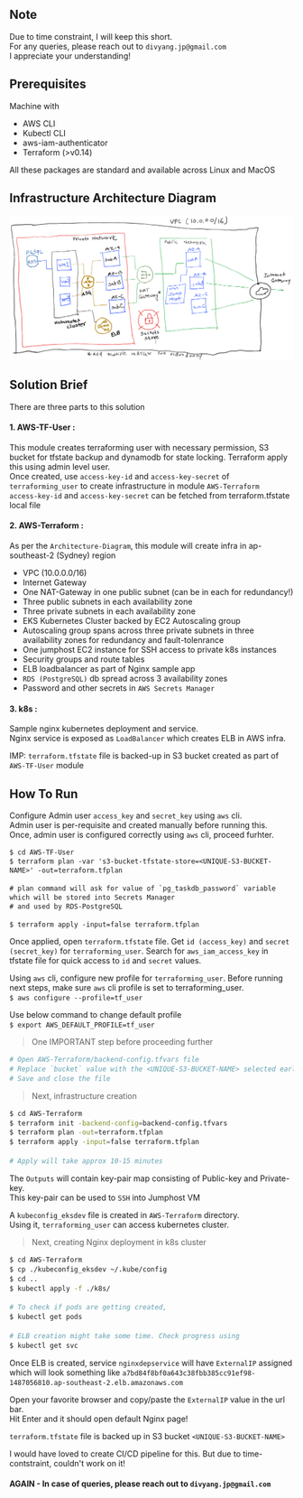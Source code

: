 ## Note ##
Due to time constraint, I will keep this short.  
For any queries, please reach out to `divyang.jp@gmail.com`  
I appreciate your understanding!  

## Prerequisites ##
Machine with
  * AWS CLI
  * Kubectl CLI
  * aws-iam-authenticator
  * Terraform (>v0.14)
 
All these packages are standard and available across Linux and MacOS

## Infrastructure Architecture Diagram ##
![Architecture Diagram](Architecture-Diagram.png)

## Solution Brief ##
There are three parts to this solution
#### 1. AWS-TF-User : ####
   This module creates terraforming user with necessary permission, S3 bucket for tfstate backup and dynamodb for state locking.
Terraform apply this using admin level user.  
Once created, use `access-key-id` and `access-key-secret` of `terraforming_user` to create infrastructure in module `AWS-Terraform`  
`access-key-id` and `access-key-secret` can be fetched from terraform.tfstate local file  

#### 2. AWS-Terraform : ####
   As per the `Architecture-Diagram`, this module will create infra in ap-southeast-2 (Sydney) region
   * VPC (10.0.0.0/16)
   * Internet Gateway
   * One NAT-Gateway in one public subnet (can be in each for redundancy!)
   * Three public subnets in each availability zone
   * Three private subnets in each availability zone
   * EKS Kubernetes Cluster backed by EC2 Autoscaling group
   * Autoscaling group spans across three private subnets in three availability zones for redundancy and fault-tolenrance
   * One jumphost EC2 instance for SSH access to private k8s instances
   * Security groups and route tables
   * ELB loadbalancer as part of Nginx sample app
   * `RDS (PostgreSQL)` db spread across 3 availability zones
   * Password and other secrets in `AWS Secrets Manager`
  
#### 3. k8s : ####
  Sample nginx kubernetes deployment and service.  
  Nginx service is exposed as `LoadBalancer` which creates ELB in AWS infra.  

IMP: `terraform.tfstate` file is backed-up in S3 bucket created as part of `AWS-TF-User` module  

## How To Run ##

Configure Admin user `access_key` and `secret_key` using `aws` cli.  
Admin user is per-requisite and created manually before running this.  
Once, admin user is configured correctly using `aws` cli, proceed furhter. 

```
$ cd AWS-TF-User
$ terraform plan -var 's3-bucket-tfstate-store=<UNIQUE-S3-BUCKET-NAME>' -out=terraform.tfplan

# plan command will ask for value of `pg_taskdb_password` variable which will be stored into Secrets Manager
# and used by RDS-PostgreSQL

$ terraform apply -input=false terraform.tfplan
```
Once applied, open `terraform.tfstate` file. Get `id (access_key)` and `secret (secret_key)` for `terraforming_user`. Search for `aws_iam_access_key` in tfstate file for quick access to `id` and `secret` values.  

Using `aws` cli, configure new profile for `terraforming_user`. Before running next steps, make sure `aws` cli profile is set to terraforming_user.  
```$ aws configure --profile=tf_user```  

Use below command to change default profile  
```$ export AWS_DEFAULT_PROFILE=tf_user```  

> One IMPORTANT step before proceeding further  
```sh
# Open AWS-Terraform/backend-config.tfvars file
# Replace `bucket` value with the <UNIQUE-S3-BUCKET-NAME> selected earlier
# Save and close the file
```
> Next, infrastructure creation
```sh
$ cd AWS-Terraform
$ terraform init -backend-config=backend-config.tfvars
$ terraform plan -out=terraform.tfplan
$ terraform apply -input=false terraform.tfplan

# Apply will take approx 10-15 minutes
```

The `Outputs` will contain key-pair map consisting of Public-key and Private-key.  
This key-pair can be used to `SSH` into Jumphost VM  

A `kubeconfig_eksdev` file is created in `AWS-Terraform` directory.  
Using it, `terraforming_user` can access kubernetes cluster.  

> Next, creating Nginx deployment in k8s cluster  
```sh
$ cd AWS-Terraform
$ cp ./kubeconfig_eksdev ~/.kube/config
$ cd ..
$ kubectl apply -f ./k8s/

# To check if pods are getting created,  
$ kubectl get pods

# ELB creation might take some time. Check progress using
$ kubectl get svc
```
Once ELB is created, service `nginxdepservice` will have `ExternalIP` assigned which will look something like `a7bd84f8bf0a643c38fbb385cc91ef98-1487056810.ap-southeast-2.elb.amazonaws.com`  

Open your favorite browser and copy/paste the `ExternalIP` value in the url bar.  
Hit Enter and it should open default Nginx page!  

`terraform.tfstate` file is backed up in S3 bucket `<UNIQUE-S3-BUCKET-NAME>`  

I would have loved to create CI/CD pipeline for this. But due to time-contstraint, couldn't work on it!  

#### AGAIN - In case of queries, please reach out to `divyang.jp@gmail.com` ####
